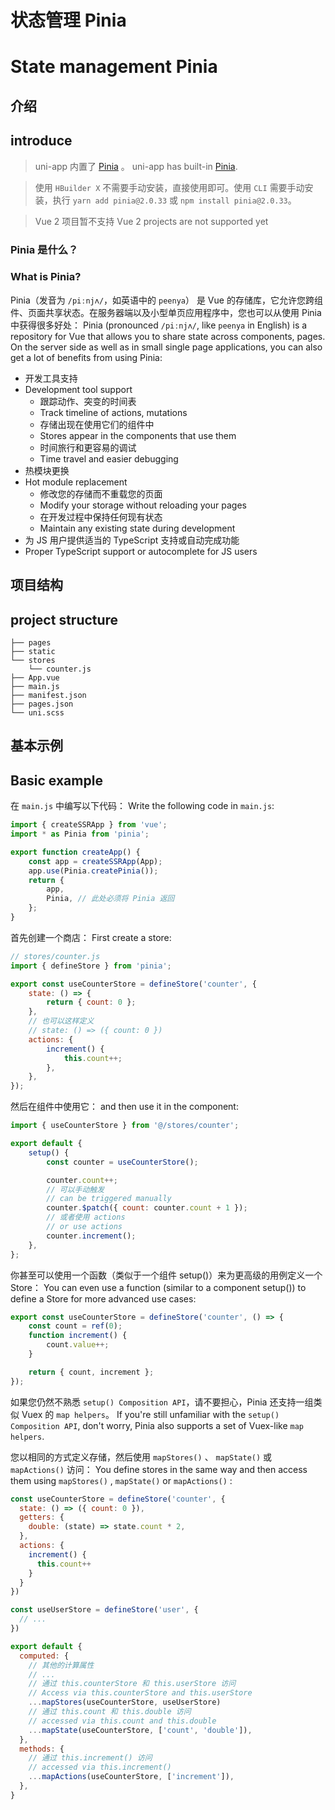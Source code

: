 # 状态管理 Pinia
# State management Pinia

## 介绍
## introduce

> uni-app 内置了 [Pinia](https://pinia.vuejs.org/zh/index.html) 。
> uni-app has built-in [Pinia](https://pinia.vuejs.org/zh/index.html).

> 使用 `HBuilder X` 不需要手动安装，直接使用即可。使用 `CLI` 需要手动安装，执行 `yarn add pinia@2.0.33` 或 `npm install pinia@2.0.33`。

> Vue 2 项目暂不支持
> Vue 2 projects are not supported yet

### Pinia 是什么？
### What is Pinia?

Pinia（发音为 `/piːnjʌ/`，如英语中的 `peenya`） 是 Vue 的存储库，它允许您跨组件、页面共享状态。在服务器端以及小型单页应用程序中，您也可以从使用 Pinia 中获得很多好处：
Pinia (pronounced `/piːnjʌ/`, like `peenya` in English) is a repository for Vue that allows you to share state across components, pages. On the server side as well as in small single page applications, you can also get a lot of benefits from using Pinia:

- 开发工具支持
- Development tool support
  - 跟踪动作、突变的时间表
  - Track timeline of actions, mutations
  - 存储出现在使用它们的组件中
  - Stores appear in the components that use them
  - 时间旅行和更容易的调试
  - Time travel and easier debugging
- 热模块更换
- Hot module replacement
  - 修改您的存储而不重载您的页面
  - Modify your storage without reloading your pages
  - 在开发过程中保持任何现有状态
  - Maintain any existing state during development
- 为 JS 用户提供适当的 TypeScript 支持或自动完成功能
- Proper TypeScript support or autocomplete for JS users

## 项目结构
## project structure

```
├── pages
├── static
└── stores
    └── counter.js
├── App.vue
├── main.js
├── manifest.json
├── pages.json
└── uni.scss
```

## 基本示例
## Basic example

在 `main.js` 中编写以下代码：
Write the following code in `main.js`:

```js
import { createSSRApp } from 'vue';
import * as Pinia from 'pinia';

export function createApp() {
	const app = createSSRApp(App);
	app.use(Pinia.createPinia());
	return {
		app,
		Pinia, // 此处必须将 Pinia 返回
	};
}
```

首先创建一个商店：
First create a store:

```js
// stores/counter.js
import { defineStore } from 'pinia';

export const useCounterStore = defineStore('counter', {
	state: () => {
		return { count: 0 };
	},
	// 也可以这样定义
	// state: () => ({ count: 0 })
	actions: {
		increment() {
			this.count++;
		},
	},
});
```

然后在组件中使用它：
and then use it in the component:

```js
import { useCounterStore } from '@/stores/counter';

export default {
	setup() {
		const counter = useCounterStore();

		counter.count++;
		// 可以手动触发
		// can be triggered manually
		counter.$patch({ count: counter.count + 1 });
		// 或者使用 actions
		// or use actions
		counter.increment();
	},
};
```

你甚至可以使用一个函数（类似于一个组件 setup()）来为更高级的用例定义一个 Store：
You can even use a function (similar to a component setup()) to define a Store for more advanced use cases:

```js
export const useCounterStore = defineStore('counter', () => {
	const count = ref(0);
	function increment() {
		count.value++;
	}

	return { count, increment };
});
```

如果您仍然不熟悉 `setup() Composition API`，请不要担心，Pinia 还支持一组类似 Vuex 的 `map helpers`。
If you're still unfamiliar with the `setup() Composition API`, don't worry, Pinia also supports a set of Vuex-like `map helpers`.

您以相同的方式定义存储，然后使用 `mapStores()` 、 `mapState()` 或 `mapActions()` 访问：
You define stores in the same way and then access them using `mapStores()` , `mapState()` or `mapActions()` :

```js
const useCounterStore = defineStore('counter', {
  state: () => ({ count: 0 }),
  getters: {
    double: (state) => state.count * 2,
  },
  actions: {
    increment() {
      this.count++
    }
  }
})

const useUserStore = defineStore('user', {
  // ...
})

export default {
  computed: {
    // 其他的计算属性
    // ...
    // 通过 this.counterStore 和 this.userStore 访问
    // Access via this.counterStore and this.userStore
    ...mapStores(useCounterStore, useUserStore)
    // 通过 this.count 和 this.double 访问
    // accessed via this.count and this.double
    ...mapState(useCounterStore, ['count', 'double']),
  },
  methods: {
    // 通过 this.increment() 访问
    // accessed via this.increment()
    ...mapActions(useCounterStore, ['increment']),
  },
}
```
